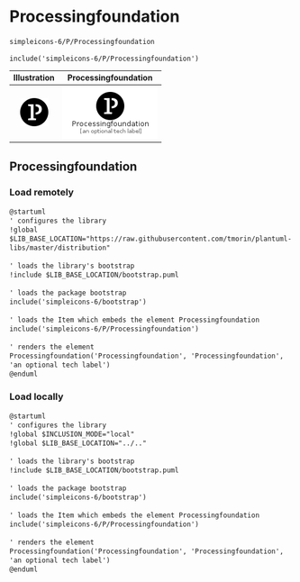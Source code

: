 # Processingfoundation


```text
simpleicons-6/P/Processingfoundation
```

```text
include('simpleicons-6/P/Processingfoundation')
```



| Illustration | Processingfoundation |
| :---: | :---: |
| ![illustration for Illustration](../../simpleicons-6/P/Processingfoundation.png) | ![illustration for Processingfoundation](../../simpleicons-6/P/Processingfoundation.Local.png) |




## Processingfoundation

### Load remotely
```plantuml
@startuml
' configures the library
!global $LIB_BASE_LOCATION="https://raw.githubusercontent.com/tmorin/plantuml-libs/master/distribution"

' loads the library's bootstrap
!include $LIB_BASE_LOCATION/bootstrap.puml

' loads the package bootstrap
include('simpleicons-6/bootstrap')

' loads the Item which embeds the element Processingfoundation
include('simpleicons-6/P/Processingfoundation')

' renders the element
Processingfoundation('Processingfoundation', 'Processingfoundation', 'an optional tech label')
@enduml
```

### Load locally
```plantuml
@startuml
' configures the library
!global $INCLUSION_MODE="local"
!global $LIB_BASE_LOCATION="../.."

' loads the library's bootstrap
!include $LIB_BASE_LOCATION/bootstrap.puml

' loads the package bootstrap
include('simpleicons-6/bootstrap')

' loads the Item which embeds the element Processingfoundation
include('simpleicons-6/P/Processingfoundation')

' renders the element
Processingfoundation('Processingfoundation', 'Processingfoundation', 'an optional tech label')
@enduml
```

